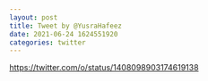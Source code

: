 ```yaml
--- 
layout: post 
title: Tweet by @YusraHafeez 
date: 2021-06-24 1624551920 
categories: twitter 
--- 
```

https://twitter.com/o/status/1408098903174619138